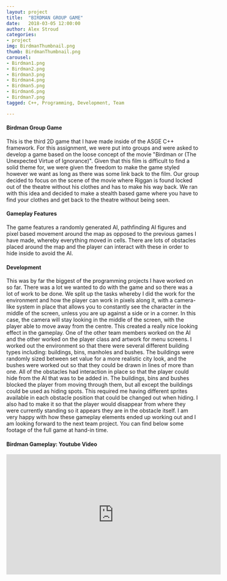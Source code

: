 ```yaml
---
layout: project
title:  "BIRDMAN GROUP GAME"
date:   2018-03-05 12:00:00
author: Alex Stroud
categories:
- project
img: BirdmanThumbnail.png
thumb: BirdmanThumbnail.png
carousel:
- Birdman1.png
- Birdman2.png
- Birdman3.png
- Birdman4.png
- Birdman5.png
- Birdman6.png
- Birdman7.png
tagged: C++, Programming, Development, Team

---
```


#### Birdman Group Game

This is the third 2D game that I have made inside of the ASGE C++ framework. For this assignment, we were put into groups and were asked to develop a game based on the loose concept of the movie "Birdman or (The Unexpected Virtue of Ignorance)". Given that this film is difficult to find a solid theme for, we were given the freedom to make the game styled however we want as long as there was some link back to the film. Our group decided to focus on the scene of the movie where Riggan is found locked out of the theatre without his clothes and has to make his way back. We ran with this idea and decided to make a stealth based game where you have to find your clothes and get back to the theatre without being seen.


#### Gameplay Features

The game features a randomly generated AI, pathfinding AI figures and pixel based movement around the map as opposed to the previous games I have made, whereby everything moved in cells. There are lots of obstacles placed around the map and the player can interact with these in order to hide inside to avoid the AI.


#### Development

This was by far the biggest of the programming projects I have worked on so far. There was a lot we wanted to do with the game and so there was a lot of work to be done. We split up the tasks whereby I did the work for the environment and how the player can work in pixels along it, with a camera-like system in place that allows you to constantly see the character in the middle of the screen, unless you are up against a side or in a corner. In this case, the camera will stay looking in the middle of the screen, with the player able to move away from the centre. This created a really nice looking effect in the gameplay. One of the other team members worked on the AI and the other worked on the player class and artwork for menu screens. I worked out the environment so that there were several different building types including: buildings, bins, manholes and bushes. The buildings were randomly sized between set value for a more realistic city look, and the bushes were worked out so that they could be drawn in lines of more than one. All of the obstacles had interaction in place so that the player could hide from the AI that was to be added in. The buildings, bins and bushes blocked the player from moving through them, but all except the buildings could be used as hiding spots. This required me having different sprites available in each obstacle position that could be changed out when hiding. I also had to make it so that the player would disappear from where they were currently standing so it appears they are in the obstacle itself. I am very happy with how these gameplay elements ended up working out and I am looking forward to the next team project. You can find below some footage of the full game at hand-in time.

#### Birdman Gameplay: Youtube Video
<iframe width="560" height="315" src="https://www.youtube.com/embed/2fDKUsDl4Fo" frameborder="0" allow="accelerometer; autoplay; encrypted-media; gyroscope; picture-in-picture" allowfullscreen></iframe>
